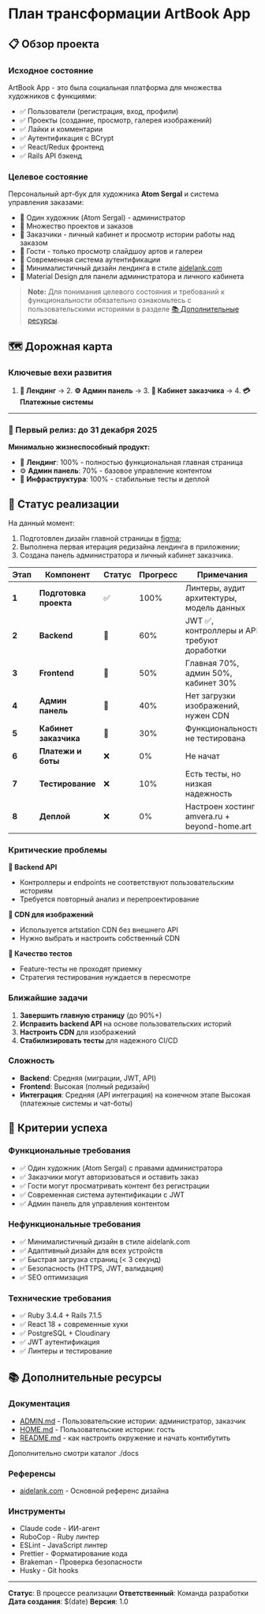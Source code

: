 # План трансформации ArtBook App

## 📋 Обзор проекта

### Исходное состояние

ArtBook App - это была социальная платформа для множества художников с функциями:

- ✅ Пользователи (регистрация, вход, профили)
- ✅ Проекты (создание, просмотр, галерея изображений)
- ✅ Лайки и комментарии
- ✅ Аутентификация с BCrypt
- ✅ React/Redux фронтенд
- ✅ Rails API бэкенд

### Целевое состояние

Персональный арт-бук для художника **Atom Sergal** и система управления заказами:

- 🎯 Один художник (Atom Sergal) - администратор
- 🎯 Множество проектов и заказов
- 🎯 Заказчики - личный кабинет и просмотр истории работы над заказом
- 🎯 Гости - только просмотр слайдшоу артов и галереи
- 🎯 Современная система аутентификации
- 🎯 Минималистичный дизайн лендинга в стиле [aidelank.com](https://aidelank.com/)
- 🎯 Material Design для панели администратора и личного кабинета

> **Note:** Для понимания целевого состояния и требований к функциональности обязательно ознакомьтесь с пользовательскими историями в разделе [📚 Дополнительные ресурсы](#-дополнительные-ресурсы).

## 🗺️ Дорожная карта

### Ключевые вехи развития

1. **🎨 Лендинг** → 2. **⚙️ Админ панель** → 3. **👤 Кабинет заказчика** → 4. **💳 Платежные системы**

---

### 🎯 Первый релиз: до 31 декабря 2025
**Минимально жизнеспособный продукт:**
- 🎨 **Лендинг**: 100% - полностью функциональная главная страница
- ⚙️ **Админ панель**: 70% - базовое управление контентом  
- 🔧 **Инфраструктура**: 100% - стабильные тесты и деплой

## 🚀 Статус реализации
На данный момент:
1. Подготовлен дизайн главной страницы в [figma](https://www.figma.com/design/2bBYuF2MmKZQflUiDZ0O45/Beyond-Home?node-id=332-6&t=05qvttvh4VYK7QBx-4);
2. Выполнена первая итерация редизайна лендинга в приложении;
3. Создана панель администратора и личный кабинет заказчика.


| Этап | Компонент | Статус | Прогресс | Примечания |
|------|-----------|--------|----------|------------|
| **1** | **Подготовка проекта** | ✅ | 100% | Линтеры, аудит архитектуры, модель данных |
| **2** | **Backend** | 🔄 | 60% | JWT ✅, контроллеры и API требуют доработки |
| **3** | **Frontend** | 🔄 | 50% | Главная 70%, админ 50%, кабинет 30% |
| **4** | **Админ панель** | 🔄 | 40% | Нет загрузки изображений, нужен CDN |
| **5** | **Кабинет заказчика** | 🔄 | 30% | Функциональность не тестирована |
| **6** | **Платежи и боты** | ❌ | 0% | Не начат |
| **7** | **Тестирование** | ❌ | 10% | Есть тесты, но низкая надежность |
| **8** | **Деплой** | ❌ | 0% | Настроен хостинг amvera.ru + beyond-home.art |

### Критические проблемы

**🔴 Backend API**
- Контроллеры и endpoints не соответствуют пользовательским историям
- Требуется повторный анализ и перепроектирование

**🔴 CDN для изображений**  
- Используется artstation CDN без внешнего API
- Нужно выбрать и настроить собственный CDN

**🔴 Качество тестов**
- Feature-тесты не проходят приемку
- Стратегия тестирования нуждается в пересмотре

### Ближайшие задачи

1. **Завершить главную страницу** (до 90%+)
2. **Исправить backend API** на основе пользовательских историй  
3. **Настроить CDN** для изображений
4. **Стабилизировать тесты** для надежного CI/CD

### Сложность

- **Backend**: Средняя (миграции, JWT, API)
- **Frontend**: Высокая (полный редизайн)
- **Интеграция**: Средняя (API интеграция) на конечном этапе Высокая (платежные системы и чат-боты)

## 🎯 Критерии успеха

### Функциональные требования

- ✅ Один художник (Atom Sergal) с правами администратора
- ✅ Заказчики могут авторизоваться и оставить заказ
- ✅ Гости могут просматривать контент без регистрации
- ✅ Современная система аутентификации с JWT
- ✅ Админ панель для управления контентом

### Нефункциональные требования

- ✅ Минималистичный дизайн в стиле aidelank.com
- ✅ Адаптивный дизайн для всех устройств
- ✅ Быстрая загрузка страниц (< 3 секунд)
- ✅ Безопасность (HTTPS, JWT, валидация)
- ✅ SEO оптимизация

### Технические требования

- ✅ Ruby 3.4.4 + Rails 7.1.5
- ✅ React 18 + современные хуки
- ✅ PostgreSQL + Cloudinary
- ✅ JWT аутентификация
- ✅ Линтеры и тестирование

## 📚 Дополнительные ресурсы

### Документация

- [ADMIN.md](https://github.com/halconel/art-book-app/blob/master/.claude/ADMIN.md#пользовательские-истории) - Пользовательские истории: администратор, заказчик
- [HOME.md](https://github.com/halconel/art-book-app/blob/master/.claude/HOME.md#пользовательские-истории) - Пользовательские истории: гость
- [README.md](./README.md) - как настроить окружение и начать контибутить

Дополнительно смотри каталог ./docs

### Референсы

- [aidelank.com](https://aidelank.com/) - Основной референс дизайна

### Инструменты

- Claude code - ИИ-агент
- RuboCop - Ruby линтер
- ESLint - JavaScript линтер
- Prettier - Форматирование кода
- Brakeman - Проверка безопасности
- Husky - Git hooks

---

**Статус**: В процессе реализации
**Ответственный**: Команда разработки
**Дата создания**: $(date)
**Версия**: 1.0
